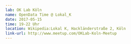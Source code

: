 ```yaml
---
lab: OK Lab Köln
name: OpenData Time @ Lokal_K
date: 2017-05-15
time: 19-22 Uhr
location: Wikipedia:Lokal K, Hackländerstraße 2, Köln
link-url: http://www.meetup.com/OKLab-Koln-Meetup
---
```

